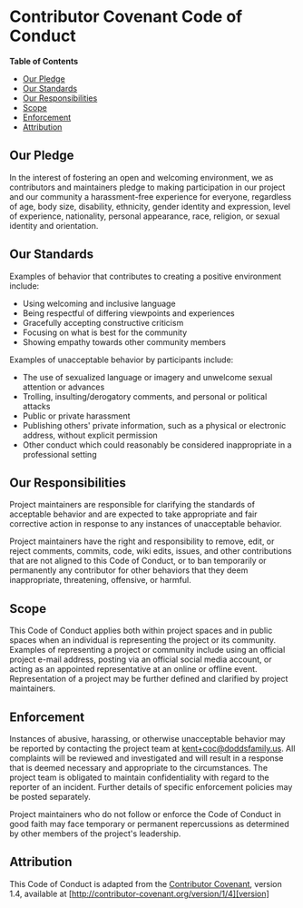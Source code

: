# Contributor Covenant Code of Conduct
 
<!-- START doctoc generated TOC please keep comment here to allow auto update -->
<!-- DON'T EDIT THIS SECTION, INSTEAD RE-RUN doctoc TO UPDATE -->
**Table of Contents**
 
- [Our Pledge](#our-pledge)
- [Our Standards](#our-standards)
- [Our Responsibilities](#our-responsibilities)
- [Scope](#scope)
- [Enforcement](#enforcement)
- [Attribution](#attribution)
 
<!-- END doctoc generated TOC please keep comment here to allow auto update -->
 
## Our Pledge
 
In the interest of fostering an open and welcoming environment, we as
contributors and maintainers pledge to making participation in our project and
our community a harassment-free experience for everyone, regardless of age, body
size, disability, ethnicity, gender identity and expression, level of experience,
nationality, personal appearance, race, religion, or sexual identity and
orientation.
 
## Our Standards
 
Examples of behavior that contributes to creating a positive environment
include:
 
* Using welcoming and inclusive language
* Being respectful of differing viewpoints and experiences
* Gracefully accepting constructive criticism
* Focusing on what is best for the community
* Showing empathy towards other community members
 
Examples of unacceptable behavior by participants include:
 
* The use of sexualized language or imagery and unwelcome sexual attention or
advances
* Trolling, insulting/derogatory comments, and personal or political attacks
* Public or private harassment
* Publishing others' private information, such as a physical or electronic
  address, without explicit permission
* Other conduct which could reasonably be considered inappropriate in a
  professional setting
 
## Our Responsibilities
 
Project maintainers are responsible for clarifying the standards of acceptable
behavior and are expected to take appropriate and fair corrective action in
response to any instances of unacceptable behavior.
 
Project maintainers have the right and responsibility to remove, edit, or
reject comments, commits, code, wiki edits, issues, and other contributions
that are not aligned to this Code of Conduct, or to ban temporarily or
permanently any contributor for other behaviors that they deem inappropriate,
threatening, offensive, or harmful.
 
## Scope
 
This Code of Conduct applies both within project spaces and in public spaces
when an individual is representing the project or its community. Examples of
representing a project or community include using an official project e-mail
address, posting via an official social media account, or acting as an appointed
representative at an online or offline event. Representation of a project may be
further defined and clarified by project maintainers.
 
## Enforcement
 
Instances of abusive, harassing, or otherwise unacceptable behavior may be
reported by contacting the project team at kent+coc@doddsfamily.us. All
complaints will be reviewed and investigated and will result in a response that
is deemed necessary and appropriate to the circumstances. The project team is
obligated to maintain confidentiality with regard to the reporter of an incident.
Further details of specific enforcement policies may be posted separately.
 
Project maintainers who do not follow or enforce the Code of Conduct in good
faith may face temporary or permanent repercussions as determined by other
members of the project's leadership.
 
## Attribution
 
This Code of Conduct is adapted from the [Contributor Covenant][homepage], version 1.4,
available at [http://contributor-covenant.org/version/1/4][version]
 
[homepage]: http://contributor-covenant.org
[version]: http://contributor-covenant.org/version/1/4/